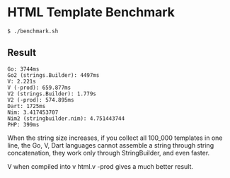 # HTML Template Benchmark

```
$ ./benchmark.sh
```

## Result

```
Go: 3744ms
Go2 (strings.Builder): 4497ms
V: 2.221s
V (-prod): 659.877ms
V2 (strings.Builder): 1.779s
V2 (-prod): 574.895ms
Dart: 1725ms
Nim: 3.417453707
Nim2 (stringbuilder.nim): 4.751443744
PHP: 399ms
```

When the string size increases, if you collect all 100_000 templates in one line, the Go, V, Dart languages cannot assemble a string through string concatenation, they work only through StringBuilder, and even faster.

V when compiled into v html.v -prod gives a much better result.
